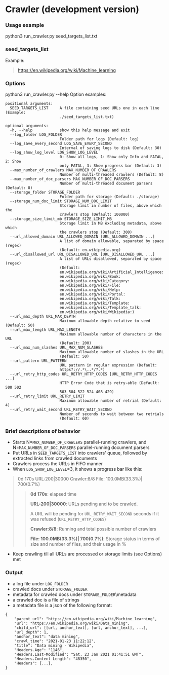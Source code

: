 # Crawler (development version)

### Usage example
python3 run_crawler.py seed_targets_list.txt

### seed_targets_list
Example:
> https://en.wikipedia.org/wiki/Machine_learning

### Options
python3 run_crawler.py --help
Option examples:
```
positional arguments:
  SEED_TARGETS_LIST     A file containing seed URLs one in each line (Example:
                        ./seed_targets_list.txt)

optional arguments:
  -h, --help            show this help message and exit
  --log_folder LOG_FOLDER
                        Folder path for logs (Default: log)
  --log_save_every_second LOG_SAVE_EVERY_SECOND
                        Interval of saving logs to disk (Default: 30)
  --log_show_log_level LOG_SHOW_LOG_LEVEL
                        0: Show all logs, 1: Show only Info and FATAL, 2: Show
                        only FATAL, 3: Show progress bar (Default: 3)
  --max_number_of_crawlers MAX_NUMBER_OF_CRAWLERS
                        Number of multi-threaded crawlers (Default: 8)
  --max_number_of_doc_parsers MAX_NUMBER_OF_DOC_PARSERS
                        Number of multi-threaded document parsers (Default: 8)
  --storage_folder STORAGE_FOLDER
                        Folder path for storage (Default: ./storage)
  --storage_num_doc_limit STORAGE_NUM_DOC_LIMIT
                        Storage limit in number of files, above which the
                        crawlers stop (Default: 100000)
  --storage_size_limit_mb STORAGE_SIZE_LIMIT_MB
                        Storage limit in MB excluding metadata, above which
                        the crawlers stop (Default: 300)
  --url_allowed_domain URL_ALLOWED_DOMAIN [URL_ALLOWED_DOMAIN ...]
                        A list of domain allowable, separated by space (regex)
                        (Default: en.wikipedia.org)
  --url_disallowed_url URL_DISALLOWED_URL [URL_DISALLOWED_URL ...]
                        A list of URLs disallowed, separated by space (regex)
                        (Default:
                        en.wikipedia.org/wiki/Artificial_Intelligence:
                        en.wikipedia.org/wiki/Book:
                        en.wikipedia.org/wiki/Category:
                        en.wikipedia.org/wiki/File:
                        en.wikipedia.org/wiki/Help:
                        en.wikipedia.org/wiki/Portal:
                        en.wikipedia.org/wiki/Talk:
                        en.wikipedia.org/wiki/Template:
                        en.wikipedia.org/wiki/Template_talk:
                        en.wikipedia.org/wiki/Wikipedia:)
  --url_max_depth URL_MAX_DEPTH
                        Maximum allowable depth relative to seed (Default: 50)
  --url_max_length URL_MAX_LENGTH
                        Maximum allowable number of characters in the URL
                        (Default: 200)
  --url_max_num_slashes URL_MAX_NUM_SLASHES
                        Maximum allowable number of slashes in the URL
                        (Default: 50)
  --url_pattern URL_PATTERN
                        URL pattern in regular expression (Default:
                        https?://.*\..*/?.*)
  --url_retry_http_codes URL_RETRY_HTTP_CODES [URL_RETRY_HTTP_CODES ...]
                        HTTP Error Code that is retry-able (Default: 500 502
                        503 504 522 524 408 429)
  --url_retry_limit URL_RETRY_LIMIT
                        Maximum allowable number of retrial (Default: 4)
  --url_retry_wait_second URL_RETRY_WAIT_SECOND
                        Number of seconds to wait between two retrials
                        (Default: 60)
```

### Brief descriptions of behavior
- Starts N=```MAX_NUMBER_OF_CRAWLERS``` parallel-running crawlers, and N=```MAX_NUMBER_OF_DOC_PARSERS``` parallel-running document parsers
- Put URLs in ```SEED_TARGETS_LIST``` into crawlers' queue, followed by extracted links from crawled documents
- Crawlers process the URLs in FIFO manner
- When ```LOG_SHOW_LOG_LEVEL```=3, it shows a progress bar like this:

> 0d  170s URL:200|30000 Crawler:8/8 File: 100.0MB(33.3%)|   700(0.7%)
>> **0d  170s**: elapsed time
>>
>> **URL:200|30000**: URLs pending and to be crawled. 
>>
>> A URL will be pending for ```URL_RETRY_WAIT_SECOND``` seconds if it was refused (```URL_RETRY_HTTP_CODES```)
>>
>> **Crawler:8/8**: Running and total possible number of crawlers
>>
>> **File: 100.0MB(33.3%)|   700(0.7%)**: Storage status in terms of size and number of files, and their usage in %

- Keep crawling till all URLs are processed or storage limits (see Options) met

### Output
- a log file under ```LOG_FOLDER```
- crawled docs under ```STORAGE_FOLDER```
- metadata for crawled docs under ```STORAGE_FOLDER```\metadata
- a crawled doc is a file of strings
- a metadata file is a json of the following format:
```
{
    "parent_url": "https://en.wikipedia.org/wiki/Machine_learning",
    "url": "https://en.wikipedia.org/wiki/Data_mining", 
    "child_url": [[url, anchor_text], [url, anchor_text], ...],
    "url_depth": 1, 
    "anchor_text": "data mining", 
    "crawl_time": "2021-01-23 11:22:12", 
    "title": "Data mining - Wikipedia", 
    "Headers.Age": "1146", 
    "Headers.Last-Modified": "Sat, 23 Jan 2021 01:41:51 GMT", 
    "Headers.Content-Length": "48350", 
    "Headers": {...}, 
}
```
